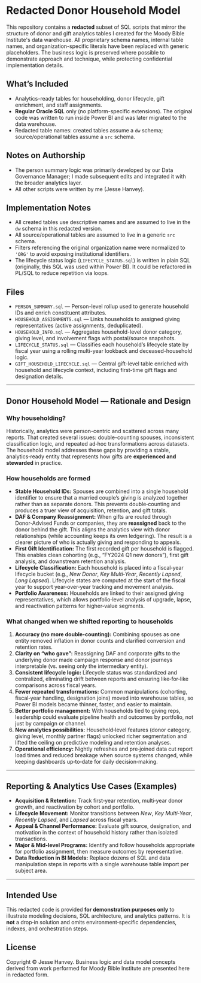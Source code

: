 # Redacted Donor Household Model

This repository contains a **redacted** subset of SQL scripts that mirror the structure of donor and gift analytics tables I created for the Moody Bible Institute's data warehouse.
All proprietary schema names, internal table names, and organization-specific literals have been replaced with generic placeholders. The business logic is preserved where possible to demonstrate approach and technique, while protecting confidential implementation details.

## What’s Included
- Analytics-ready tables for householding, donor lifecycle, gift enrichment, and staff assignments.
- **Regular Oracle SQL** only (no platform-specific extensions). The original code was written to run inside Power BI and was later migrated to the data warehouse.
- Redacted table names: created tables assume a `dw` schema; source/operational tables assume a `src` schema.

## Notes on Authorship
- The person summary logic was primarily developed by our Data Governance Manager; I made subsequent edits and integrated it with the broader analytics layer.
- All other scripts were written by me (Jesse Hanvey).

## Implementation Notes
- All created tables use descriptive names and are assumed to live in the `dw` schema in this redacted version.
- All source/operational tables are assumed to live in a generic `src` schema.
- Filters referencing the original organization name were normalized to `'ORG'` to avoid exposing institutional identifiers.
- The lifecycle status logic (`LIFECYCLE_STATUS.sql`) is written in plain SQL (originally, this SQL was used within Power BI). It could be refactored in PL/SQL to reduce repetition via loops.

## Files
- `PERSON_SUMMARY.sql` — Person-level rollup used to generate household IDs and enrich constituent attributes.
- `HOUSEHOLD_ASSIGNMENTS.sql` — Links households to assigned giving representatives (active assignments, deduplicated).
- `HOUSEHOLD_INFO.sql` — Aggregates household-level donor category, giving level, and involvement flags with postal/source snapshots.
- `LIFECYCLE_STATUS.sql` — Classifies each household’s lifecycle state by fiscal year using a rolling multi-year lookback and deceased-household logic.
- `GIFT_HOUSEHOLD_LIFECYCLE.sql` — Central gift-level table enriched with household and lifecycle context, including first-time gift flags and designation details.

---

## Donor Household Model — Rationale and Design

### Why householding?
Historically, analytics were person-centric and scattered across many reports. That created several issues: double-counting spouses, inconsistent classification logic, and repeated ad‑hoc transformations across datasets. The household model addresses these gaps by providing a stable, analytics‑ready entity that represents how gifts are **experienced and stewarded** in practice.

### How households are formed
- **Stable Household IDs:** Spouses are combined into a single household identifier to ensure that a married couple’s giving is analyzed together rather than as separate donors. This prevents double‑counting and produces a truer view of acquisition, retention, and gift totals.
- **DAF & Company Reassignment:** When gifts are routed through Donor‑Advised Funds or companies, they are **reassigned** back to the donor behind the gift. This aligns the analytics view with donor relationships (while accounting keeps its own ledgering). The result is a clearer picture of who is actually giving and responding to appeals.
- **First Gift Identification:** The first recorded gift per household is flagged. This enables clean cohorting (e.g., “FY2024 Q1 new donors”), first gift analysis, and downstream retention analysis.
- **Lifecycle Classification:** Each household is placed into a fiscal‑year lifecycle bucket (e.g., *New Donor*, *Key Multi‑Year*, *Recently Lapsed*, *Long Lapsed*). Lifecycle states are computed at the start of the fiscal year to support year‑over‑year tracking and movement analysis.
- **Portfolio Awareness:** Households are linked to their assigned giving representatives, which allows portfolio‑level analysis of upgrade, lapse, and reactivation patterns for higher‑value segments.

### What changed when we shifted reporting to households
1. **Accuracy (no more double‑counting):** Combining spouses as one entity removed inflation in donor counts and clarified conversion and retention rates.
2. **Clarity on “who gave”:** Reassigning DAF and corporate gifts to the underlying donor made campaign response and donor journeys interpretable (vs. seeing only the intermediary entity).
3. **Consistent lifecycle logic:** Lifecycle status was standardized and centralized, eliminating drift between reports and ensuring like‑for‑like comparisons across fiscal years.
4. **Fewer repeated transformations:** Common manipulations (cohorting, fiscal‑year handling, designation joins) moved into warehouse tables, so Power BI models became thinner, faster, and easier to maintain.
5. **Better portfolio management:** With households tied to giving reps, leadership could evaluate pipeline health and outcomes by portfolio, not just by campaign or channel.
6. **New analytics possibilities:** Household‑level features (donor category, giving level, monthly partner flags) unlocked richer segmentation and lifted the ceiling on predictive modeling and retention analyses.
7. **Operational efficiency:** Nightly refreshes and pre‑joined data cut report load times and reduced breakage when source systems changed, while keeping dashboards up‑to‑date for daily decision‑making.

---

## Reporting & Analytics Use Cases (Examples)
- **Acquisition & Retention:** Track first‑year retention, multi‑year donor growth, and reactivation by cohort and portfolio.
- **Lifecycle Movement:** Monitor transitions between *New*, *Key Multi‑Year*, *Recently Lapsed*, and *Lapsed* across fiscal years.
- **Appeal & Channel Performance:** Evaluate gift source, designation, and motivation in the context of household history rather than isolated transactions.
- **Major & Mid‑level Programs:** Identify and follow households appropriate for portfolio assignment, then measure outcomes by representative.
- **Data Reduction in BI Models:** Replace dozens of SQL and data manipulation steps in reports with a single warehouse table import per subject area.

---

## Intended Use
This redacted code is provided **for demonstration purposes only** to illustrate modeling decisions, SQL architecture, and analytics patterns. It is **not** a drop‑in solution and omits environment‑specific dependencies, indexes, and orchestration steps.

## License
Copyright © Jesse Hanvey.
Business logic and data model concepts derived from work performed for Moody Bible Institute are presented here in redacted form.
